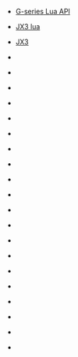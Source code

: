 <!-- docs/_sidebar.md -->

<!-- * [note](readme.md "note")
    * [Guide](1.md "11111")
    * [首页](JX3.md)
    * [指南](/G-series%20Lua%20API.md) -->


* [G-series Lua API](./doc/G-series%20Lua%20API.md "♧")
* [JX3 lua](./doc/lua.md "♢")
* [JX3](./doc/JX3.md "♡")

* [](./doc "●")
* [](./doc "◆")
* [](./doc "■")
* [](./doc "★")
* [](./doc "✔")
* [](./doc "✘")
* [](./doc "♠")
* [](./doc "♥")
* [](./doc "♦")
* [](./doc "♣")

* [](./doc "○")
* [](./doc "◇")
* [](./doc "□")
* [](./doc "☆")
* [](./doc "☑")
* [](./doc "☒")
* [](./doc "♤")
* [](./doc "♡")
* [](./doc "♢")
* [](./doc "♧")